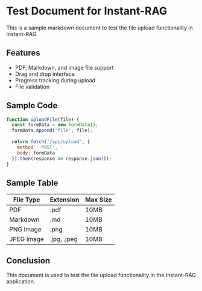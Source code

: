 # Test Document for Instant-RAG

This is a sample markdown document to test the file upload functionality in Instant-RAG.

## Features

- PDF, Markdown, and image file support
- Drag and drop interface
- Progress tracking during upload
- File validation

## Sample Code

```javascript
function uploadFile(file) {
  const formData = new FormData();
  formData.append('file', file);
  
  return fetch('/api/upload', {
    method: 'POST',
    body: formData
  }).then(response => response.json());
}
```

## Sample Table

| File Type | Extension | Max Size |
|-----------|-----------|----------|
| PDF       | .pdf      | 10MB     |
| Markdown  | .md       | 10MB     |
| PNG Image | .png      | 10MB     |
| JPEG Image| .jpg, .jpeg| 10MB    |

## Conclusion

This document is used to test the file upload functionality in the Instant-RAG application.
